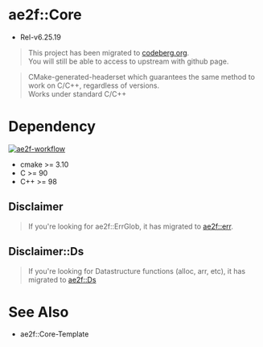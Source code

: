 # ae2f::Core
- Rel-v6.25.19

> This project has been migrated to [codeberg.org](https://codeberg.org/ae2f/Core).  
> You will still be able to access to upstream with github page.

> CMake-generated-headerset which guarantees the same method to work on C/C++, regardless of versions.  
> Works under standard C/C++

# Dependency
[![ae2f-workflow](https://github.com/ae2f/Core/actions/workflows/test-default.yml/badge.svg?branch=main)](https://github.com/ae2f/Core/actions/workflows/test-default.yml)
- cmake     >= 3.10
- C         >= 90
- C++       >= 98

## Disclaimer
> If you're looking for ae2f::ErrGlob, it has migrated to [ae2f::err](https://github.com/ae2f/err).

## Disclaimer::Ds
> If you're looking for Datastructure functions (alloc, arr, etc), it has migrated to [ae2f::Ds](https://github.com/ae2f/Ds)

# See Also
- ae2f::Core-Template
